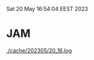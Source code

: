 Sat 20 May 16:54:04 EEST 2023
# JAM
<a href='./cache/202305/20_16.log'>./cache/202305/20_16.log</a>
